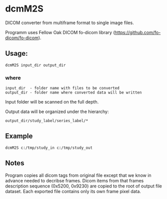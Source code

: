 # dcmM2S

DICOM converter from multiframe format to single image files.

Programm uses Fellow Oak DICOM fo-dicom library (https://github.com/fo-dicom/fo-dicom).

## Usage:

    dcmM2S input_dir output_dir

### where

    input_dir  - folder name with files to be converted
    output_dir - folder name where converted data will be written

Input folder will be scanned on the full depth.

Output data will be organized under the hierarchy:

    output_dir/study_label/series_label/*

## Example

    dcmM2S c:/tmp/study_in c:/tmp/study_out

## Notes

Program copies all dicom tags from original file except that we know in advance needed to decribse frames. Dicom items from that frames description sequence (0x5200, 0x9230) are copied to the root of output file dataset. Each exported file contains only its own frame pixel data.
